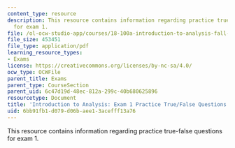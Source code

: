 ```yaml
---
content_type: resource
description: This resource contains information regarding practice true-false questions
  for exam 1.
file: /ol-ocw-studio-app/courses/18-100a-introduction-to-analysis-fall-2012/6bb91fb1d079d06baee13acefff13a76_MIT18_100AF12_Truefalse.pdf
file_size: 453451
file_type: application/pdf
learning_resource_types:
- Exams
license: https://creativecommons.org/licenses/by-nc-sa/4.0/
ocw_type: OCWFile
parent_title: Exams
parent_type: CourseSection
parent_uid: 6c47d19d-48ec-812a-299c-40b680625896
resourcetype: Document
title: 'Introduction to Analysis: Exam 1 Practice True/False Questions'
uid: 6bb91fb1-d079-d06b-aee1-3acefff13a76
---
```

This resource contains information regarding practice true-false questions for exam 1.